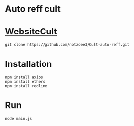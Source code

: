 # Auto reff cult

# [WebsiteCult](http://cult.world?r=u386fz4uqwlq)


```
git clone https://github.com/notzoee3/Cult-auto-reff.git
```
# Installation 
```
npm install axios
npm install ethers
npm install redline
```
# Run 
```
node main.js
```

